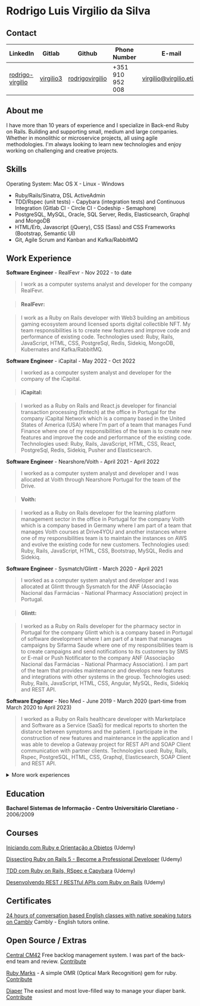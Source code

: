 # Rodrigo Luis Virgilio da Silva
## Contact

| LinkedIn  | Gitlab | Github | Phone Number  | E-mail |
| --------- | ------ | ------ | ------------- | ------ |
| [rodrigo-virgilio](https://www.linkedin.com/in/rodrigo-virgilio) | [virgilio3](https://gitlab.com/virgilio3) | [rodrigovirgilio](https://github.com/rodrigovirgilio) | +351 910 952 008 | virgilio@virgilio.eti.br |

## About me

I have more than 10 years of experience and I specialize in Back-end Ruby on Rails. Building and supporting small, medium and large companies. Whether in monolithic or microservice projects, all using agile methodologies.
I'm always looking to learn new technologies and enjoy working on challenging and creative projects.

## Skills
Operating System: Mac OS X - Linux - Windows

* Ruby/Rails/Sinatra, DSL ActiveAdmin
* TDD/Rspec (unit tests) - Capybara (integration tests) and Continuous Integration (Gitlab CI - Circle CI - Codeship - Semaphore)
* PostgreSQL, MySQL, Oracle, SQL Server, Redis, Elasticsearch, Graphql and MongoDB
* HTML/Erb, Javascript (jQuery), CSS (Sass) and CSS Frameworks (Bootstrap, Semantic UI)
* Git, Agile Scrum and Kanban and Kafka/RabbitMQ

## Work Experience

**Software Engineer** - RealFevr - Nov 2022 - to date

> I work as a computer systems analyst and developer for the company RealFevr.

> #### RealFevr:

> I work as a Ruby on Rails developer with Web3 building an ambitious gaming ecosystem around licensed sports digital collectible NFT. My team responsibilities is to create new features and improve code and performance of existing code. Technologies used: Ruby, Rails, JavaScript, HTML, CSS, PostgreSql, Redis, Sidekiq, MongoDB, Kubernates and Kafka/RabbitMQ.

**Software Engineer** - iCapital - May 2022 - Oct 2022

> I worked as a computer system analyst and developer for the company of the iCapital.

> #### iCapital:

> I worked as a Ruby on Rails and React.js developer for financial transaction processing (fintech) at the office in Portugal for the company iCapital Network which is a company based in the United States of America (USA) where I'm part of a team that manages Fund Finance where one of my responsibilities of the team is to create new features and improve the code and performance of the existing code. Technologies used: Ruby, Rails, JavaScript, HTML, CSS, React, PostgreSql, Redis, Sidekiq, Pusher and Elasticsearch.

**Software Engineer** - Nearshore/Voith - April 2021 - April 2022

> I worked as a computer system analyst and developer and I was allocated at Voith through Nearshore Portugal for the team of the Drive.

> #### Voith:

> I worked as a Ruby on Rails developer for the learning platform management sector in the office in Portugal for the company Voith which is a company based in Germany where I am part of a team that manages Voith courses at Drive4YOU and another instances where one of my responsibilities team is to maintain the instances on AWS and evolve the existing code for new customers. Technologies used: Ruby, Rails, JavaScript, HTML, CSS, Bootstrap, MySQL, Redis and Sidekiq.

**Software Engineer** - Sysmatch/Glintt - March 2020 - April 2021

> I worked as a computer system analyst and developer and I was allocated at Glintt through Sysmatch for the ANF (Associação Nacional das Farmácias - National Pharmacy Association) project in Portugal.

> #### Glintt:

> I worked as a Ruby on Rails developer for the pharmacy sector in Portugal for the company Glintt which is a company based in Portugal of software development where I am part of a team that manages campaigns by Sifarma Saude where one of my responsibilities team is to create campaigns and send notifications to its customers by SMS or E-mail or Push Notificator to the company ANF (Associação Nacional das Farmácias - National Pharmacy Association). I am part of the team that provides maintenance and develops new features and integrations with other systems in the group. Technologies used: Ruby, Rails, JavaScript, HTML, CSS, Angular, MySQL, Redis, Sidekiq and REST API.

**Software Engineer** - Neo Med - June 2019 - March 2020 (part-time from March 2020 to April 2023)

> I worked as a Ruby on Rails healthcare developer with Marketplace and Software as a Service (SaaS) for medical reports to shorten the distance between symptoms and the patient. I participate in the construction of new features and maintenance in the application and I was able to develop a Gateway project for REST API and SOAP Client communication with partner clients. Technologies used: Ruby, Rails, Rspec, PostgreSQL, HTML, CSS, Graphql, Elasticsearch, SOAP Client and REST API.

<details>
<summary>More work experiences</summary>


**Software Engineer** - Codeminer42 - April 2016 - June 2019

> I worked with consulting and software development where I participated in several projects allocated to companies operating since the creation and maintenance of legacy systems.

Companies in which I was allocated through Codeminer42: StarsPremium, Guide Investimentos, Omnitrade, Nexaas, Smart Fit/Bio Ritmo, Achieve Leap, Hospedin, Riot Games.

> #### StartsPremium:
Management of sales campaigns that create rewards through goals with programs that generate points, prizes and benefits for participants. I was part of the team that maintained and integrated new campaigns.
Technologies used: Ruby, Rails, Rspec, Capybara, ActiveAdmin, JavaScript, HTML, CSS, Bootstrap, PostgreSQL, Redis, Sidekiq, Elasticsearch and REST API.

> #### Guide Investimentos:
Financial investments such as investment funds, fixed income, stocks and futures market. I was part of the investment fund team for a short period participating in breaking financial routines in microservices and integration with legacy systems.
Technologies used: Ruby, Rails, Rspec, Capybara, PostgreSQL, Redis, Sidekiq and REST API.

> #### Omnitrade:
The most advanced and secure cryptocurrency broker in Brazil. I was part of the back-end team that helped build the administrative control of the platform.
Technologies used: Ruby, Rails, Rspec, Capybara, ActiveAdmin, JavaScript, HTML, CSS, PostgreSQL, Redis, Sidekiq and REST API.

> #### Nexaas:
Integrated business solutions. I was part of the team that developed a product of marketplace integrations with the B2W company through REST API.
Technologies used: Ruby, Rails, Rspec, Capybara, JavaScript, HTML, CSS, PostgreSQL, Redis, Sidekiq and REST API.

> #### Bio Ritmo Academia:
It is a network of gyms where I was part of a project team called Race Bootcamp where we developed and integrated with the company's various systems through API's REST.
Technologies used: Ruby, Rails, Rspec, JavaScript, HTML, CSS, PostgreSQL, Redis, Sidekiq, REST API and Amazon API Gateway.

> #### Achieve Leap:
It is a marketplace where you can multiply your sales with the largest e-commerce in Brazil. I was part of the team that made improvements and maintenance in the system and communication between them by REST API.
Technologies used: Ruby, Rails, Rspec, JavaScript, NodeJs, HTML, CSS, PostgreSQL, Redis, Sidekiq and REST API.

> #### Hospedin:
Holetaria control system that seeks to attract hotels and inns at a fair price. I was part of the team that made improvements to the system and new features such as replicating reservations on the guests' agenda.
Technologies used: Ruby, Rails, Rspec, Redux, React, JavaScript, HTML, CSS, PostgreSQL and REST API.

> #### Riot Games:
International company that maintains a gaming branch in Brazil. I was part of the team where we made a switching system (in the style of a soccer game table) of game teams in Brazil for one of their game products called LOL League of Legends.
Technologies used: Ruby, Rails, Rspec, JavaScript, HTML, CSS, PostgreSQL and REST API.

**Back-end Developer** - PROTESTE Brasil - November 2013 - March 2016

> Company similar to Inmetro in Brazil, but of Belgian origin. It works with quality, metrology and technology for its associates and clients. I was part of the API development and integration team. Technologies used: Ruby, Rails, Rspec, JavaScript, HTML, CSS, AngularJS and API.

**Business Associate / Developer** - Cotar Agora - August 2013 - August 2014

> My partner and I have developed this solution which is an online price quote software with the idea of saving money on buying any products and or materials. Technologies used: Ruby, Rails, Rspec, PostgreSQL, HTML, CSS and Bootstrap.

**Back-end Developer** - Centro Universitário Claretiano - November 2010 - June 2013

> University with several branches throughout Brazil where I was able to contribute to the development of the system selection process.
I was part of the development team and I helped with the project selection process.
Technologies used: Ruby; Rails; Rspec; MySQL; HTML; CSS.

**Developer ERP** - Jumil - February 2003 - October 2010

> Agricultural implements company. Technologies used: LSP (Senior Programming Language) and Oracle.
</details>

## Education

**Bacharel Sistemas de Informação - Centro Universitário Claretiano** - 2006/2009

## Courses

[Iniciando com Ruby e Orientação a Objetos](https://www.udemy.com/poo-ruby) (Udemy)

[Dissecting Ruby on Rails 5 - Become a Professional Developer](https://www.udemy.com/professional-rails-5-development-course/) (Udemy)

[TDD com Ruby on Rails, RSpec e Capybara](https://www.udemy.com/rails-tdd) (Udemy)

[Desenvolvendo REST / RESTful APIs com Ruby on Rails](https://www.udemy.com/rubyonrails-api) (Udemy)

## Certificates

[24 hours of conversation based English classes with native speaking tutors on Cambly](https://rodrigovirgilio.github.io/certificates/cambly_certificate.pdf) Cambly - English tutors online.

## Open Source / Extras

[Central CM42](http://www.centralcm42.com/) Free backlog management system. I was part of the back-end team and review. [Contribute](https://github.com/Codeminer42/cm42-central)

[Ruby Marks](https://en.wikipedia.org/wiki/Optical_mark_recognition) - A simple OMR (Optical Mark Recognition) gem for ruby. [Contribute](https://github.com/ruby-marks/ruby-marks)

[Diaper](https://diaper.app/) The easiest and most love-filled way to manage your diaper bank. [Contribute](https://github.com/rubyforgood/diaper)

